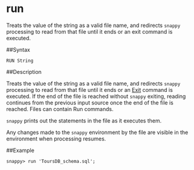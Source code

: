 # run

Treats the value of the string as a valid file name, and redirects `snappy` processing to read from that file until it ends or an exit command is executed.

##Syntax

``` pre
RUN String
```

##Description

Treats the value of the string as a valid file name, and redirects `snappy` processing to read from that file until it ends or an [Exit](../../reference/interactive_commands/exit/) command is executed. If the end of the file is reached without `snappy` exiting, reading continues from the previous input source once the end of the file is reached. Files can contain Run commands.

`snappy` prints out the statements in the file as it executes them.

Any changes made to the `snappy` environment by the file are visible in the environment when processing resumes.

##Example

``` pre
snappy> run 'ToursDB_schema.sql';
```



